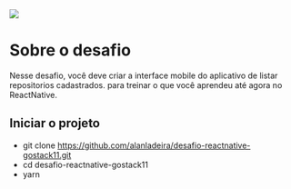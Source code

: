 <img src="https://camo.githubusercontent.com/d25397e9df01fe7882dcc1cbc96bdf052ffd7d0c/68747470733a2f2f73746f726167652e676f6f676c65617069732e636f6d2f676f6c64656e2d77696e642f626f6f7463616d702d676f737461636b2f6865616465722d6465736166696f732e706e67" />

# Sobre o desafio
Nesse desafio, você deve criar a interface mobile do aplicativo de listar repositorios cadastrados. para treinar o que você aprendeu até agora no ReactNative.

## Iniciar o projeto
- git clone https://github.com/alanladeira/desafio-reactnative-gostack11.git
- cd desafio-reactnative-gostack11
- yarn
